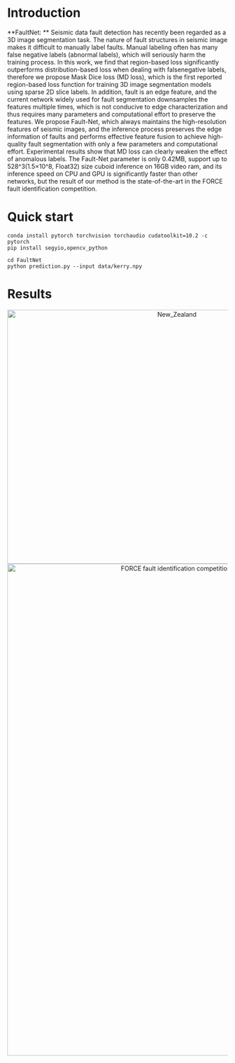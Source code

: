 # Introduction

**FaultNet: **
Seismic data fault detection has recently been regarded as a 3D image segmentation task. The nature of fault structures in seismic image makes it difficult to manually label faults. Manual labeling often has many false negative labels (abnormal labels), which will seriously harm the training process. In this work, we find that region-based loss significantly outperforms distribution-based loss when dealing with falsenegative labels, therefore we propose Mask Dice loss (MD loss), which is the first reported region-based loss function for training 3D image segmentation models using sparse 2D slice labels. In addition, fault is an edge feature, and the current network widely used for fault segmentation downsamples the features multiple times, which is not conducive to edge characterization and thus requires many parameters and computational effort to preserve the features. We propose Fault-Net, which always maintains the high-resolution features of seismic images, and the inference process preserves the edge information of faults and performs effective feature fusion to achieve high-quality fault segmentation with only a few parameters and computational effort. Experimental results show that MD loss can clearly weaken the effect of anomalous labels. The Fault-Net parameter is only 0.42MB, support up to 528^3(1.5×10^8, Float32) size cuboid inference on 16GB video ram, and its inference speed on CPU and GPU is significantly faster than other networks, but the result of our method is the state-of-the-art in the FORCE fault identification competition.

# Quick start

    conda install pytorch torchvision torchaudio cudatoolkit=10.2 -c pytorch
    pip install segyio,opencv_python

    cd FaultNet
    python prediction.py --input data/kerry.npy

# Results
<div align=center><img src="https://github.com/douyimin/FaultNet/blob/main/results/New_Zealand.png" width="760" height="580" alt="New_Zealand"/><br/>
<img src="https://github.com/douyimin/FaultNet/blob/main/results/FORCE_ML.png" width="760" height="1123" alt="FORCE fault identification competition]"/><br/></div>
